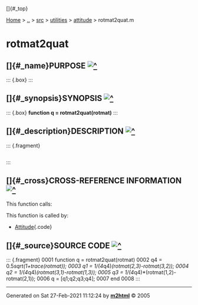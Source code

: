 []{#_top}

<div>

[Home](../../../../index.html) \> [..](#) \> [src](#) \> [utilities](#)
\> [attitude](index.html) \> rotmat2quat.m

</div>

# rotmat2quat

## []{#_name}PURPOSE [![\^](../../../../up.png)](#_top)

::: {.box}
:::

## []{#_synopsis}SYNOPSIS [![\^](../../../../up.png)](#_top)

::: {.box}
**function q = rotmat2quat(rotmat)**
:::

## []{#_description}DESCRIPTION [![\^](../../../../up.png)](#_top)

::: {.fragment}
``` {.comment}
```
:::

## []{#_cross}CROSS-REFERENCE INFORMATION [![\^](../../../../up.png)](#_top)

This function calls:

This function is called by:

-   [Attitude](Attitude.html){.code}

## []{#_source}SOURCE CODE [![\^](../../../../up.png)](#_top)

::: {.fragment}
    0001 function q = rotmat2quat(rotmat)
    0002     q4 = 0.5*sqrt(1+trace(rotmat));
    0003     q1 = 1/(4*q4)*(rotmat(2,3)-rotmat(3,2));
    0004     q2 = 1/(4*q4)*(rotmat(3,1)-rotmat(1,3));
    0005     q3 = 1/(4*q4)*(rotmat(1,2)-rotmat(2,1));
    0006     q = [q1;q2;q3;q4];
    0007 end
    0008
:::

------------------------------------------------------------------------

Generated on Sat 27-Feb-2021 11:12:24 by
**[m2html](http://www.artefact.tk/software/matlab/m2html/ "Matlab Documentation in HTML")**
© 2005
